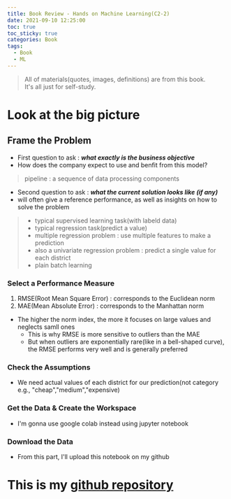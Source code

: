 ```yaml
---
title: Book Review - Hands on Machine Learning(C2-2)
date: 2021-09-10 12:25:00
toc: true
toc_sticky: true
categories: Book
tags:
  - Book
  - ML
---
```


> All of materials(quotes, images, definitions) are from this book.  
It's all just for self-study.

# Look at the big picture

## Frame the Problem
- First question to ask : ***what exactly is the business objective***
- How does the company expect to use and benfit from this model?

> pipeline : a sequence of data processing components

- Second question to ask : ***what the current solution looks like (if any)***
- will often give a reference performance, as well as insights on how to solve the problem
> - typical supervised learning task(with labeld data)  
> - typical regression task(predict a value)  
> - multiple regression problem : use multiple features to make a prediction   
> - also a univariate regression problem : predict a single value for each district       
> - plain batch learning   

### Select a Performance Measure
1. RMSE(Root Mean Square Error) : corresponds to the Euclidean norm
2. MAE(Mean Absolute Error) : corresponds to the Manhattan norm
- The higher the norm index, the more it focuses on large values and neglects samll ones
  - This is why RMSE is more sensitive to outliers than the MAE
  - But when outliers are exponentially rare(like in a bell-shaped curve), the RMSE performs very well and is generally preferred

### Check the Assumptions
- We need actual values of each district for our prediction(not category e.g., "cheap","medium","expensive)

### Get the Data & Create the Workspace
- I'm gonna use google colab instead using jupyter notebook

### Download the Data 
- From this part, I'll upload this notebook on my github

# This is my [github repository](https://github.com/temple17/hands-on-ml-practice)